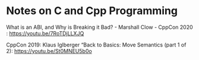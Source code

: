
# Notes on C and Cpp Programming


What is an ABI, and Why is Breaking it Bad? - Marshall Clow - CppCon 2020 : https://youtu.be/7RoTDjLLXJQ


CppCon 2019: Klaus Iglberger “Back to Basics: Move Semantics (part 1 of 2): https://youtu.be/St0MNEU5b0o

